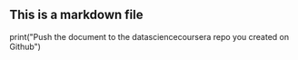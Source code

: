 ## This is a markdown file

print("Push the document to the datasciencecoursera repo you created on Github")